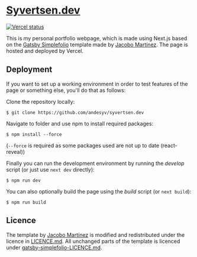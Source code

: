 # [Syvertsen.dev](https://syvertsen.dev/)

[![Vercel status](https://img.shields.io/github/deployments/andesyv/syvertsen.dev/production?label=vercel&logo=vercel&logoColor=white)](https://syvertsen-dev.vercel.app/_logs)

This is my personal portfolio webpage, which is made using Next.js based on the [Gatsby Simplefolio](https://github.com/cobidev/gatsby-simplefolio) template made by [Jacobo Martínez](https://github.com/cobidev). The page is hosted and deployed by Vercel.

## Deployment

If you want to set up a working environment in order to test features of the page or something else, you'll do that as follows:

Clone the repository locally:

```
$ git clone https://github.com/andesyv/syvertsen.dev
```

Navigate to folder and use npm to install required packages:

```
$ npm install --force
```
(`--force` is required as some packages used are not up to date (react-reveal))

Finally you can run the development environment by running the *develop* script (or just use `next dev` directly):
```
$ npm run dev
```
You can also optionally build the page using the *build* script (or `next build`):
```
$ npm run build
```
## Licence

The template by [Jacobo Martínez](https://github.com/cobidev) is modified and redistributed under the licence in [LICENCE.md](LICENCE.md). All unchanged parts of the template is licenced under [gatsby-simplefolio-LICENCE.md](gatsby-simplefolio-LICENCE.md).
